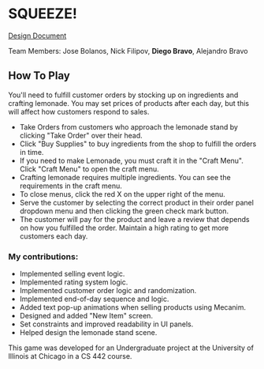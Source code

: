 # SQUEEZE!

[Design Document](https://github.com/DiegoB2003/Squeeze/blob/c96151dca526d03f1f9c1917364df51eb3189a44/Reports/CS442_Spring2025_Group2_Coding_Project_Report_SQUEEZE!.docx.pdf)

Team Members: Jose Bolanos, Nick Filipov, **Diego Bravo**, Alejandro Bravo

## How To Play
You'll need to fulfill customer orders by stocking up on ingredients and crafting lemonade.
You may set prices of products after each day, but this will affect how customers respond to sales.
- Take Orders from customers who approach the lemonade stand by clicking "Take Order" over their head.
- Click "Buy Supplies" to buy ingredients from the shop to fulfill the orders in time.
- If you need to make Lemonade, you must craft it in the "Craft Menu". Click "Craft Menu" to open the craft menu.
- Crafting lemonade requires multiple ingredients. You can see the requirements in the craft menu.
- To close menus, click the red X on the upper right of the menu.
- Serve the customer by selecting the correct product in their order panel dropdown menu and then clicking the green check mark button.
- The customer will pay for the product and leave a review that depends on how you fulfilled the order. Maintain a high rating to get more customers each day.

### My contributions:
- Implemented selling event logic.
- Implemented rating system logic.
- Implemented customer order logic and randomization.
- Implemented end-of-day sequence and logic.
- Added text pop-up animations when selling products using Mecanim.
- Designed and added "New Item" screen.
- Set constraints and improved readability in UI panels.
- Helped design the lemonade stand scene.

This game was developed for an Undergraduate project at the University of Illinois at Chicago in a CS 442 course.
